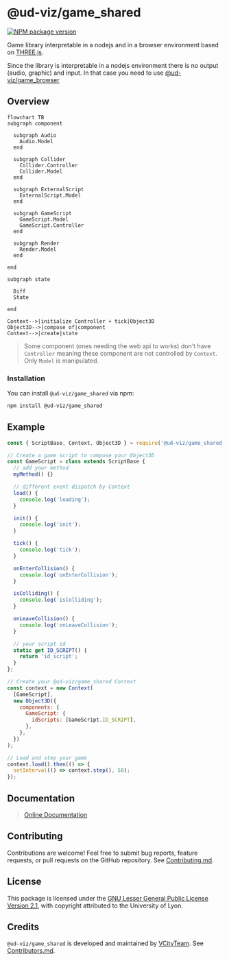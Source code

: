 # @ud-viz/game_shared

[![NPM package version](https://badgen.net/npm/v/@ud-viz/game_shared)](https://npmjs.com/package/@ud-viz/game_shared)

Game library interpretable in a nodejs and in a browser environment based on [THREE.js](https://github.com/mrdoob/three.js/releases).

Since the library is interpretable in a nodejs environment there is no output (audio, graphic) and input. In that case you need to use [@ud-viz/game_browser](https://github.com/VCityTeam/UD-Viz/blob/master/packages/game_browser/Readme.md)

## Overview

```mermaid
flowchart TB
subgraph component

  subgraph Audio
    Audio.Model
  end

  subgraph Collider
    Collider.Controller
    Collider.Model
  end

  subgraph ExternalScript
    ExternalScript.Model
  end

  subgraph GameScript
    GameScript.Model
    GameScript.Controller
  end

  subgraph Render
    Render.Model
  end

end

subgraph state

  Diff
  State

end

Context-->|initialize Controller + tick|Object3D
Object3D-->|compose of|component
Context-->|create|state
```

> Some component (ones needing the web api to works) don't have `Controller` meaning these component are not controlled by `Context`. Only `Model` is manipulated.


### Installation

You can install `@ud-viz/game_shared` via npm:

```bash
npm install @ud-viz/game_shared
```


## Example

```js
const { ScriptBase, Context, Object3D } = require('@ud-viz/game_shared');

// Create a game script to compose your Object3D
const GameScript = class extends ScriptBase {
  // add your method
  myMethod() {}

  // different event dispatch by Context
  load() {
    console.log('loading');
  }

  init() {
    console.log('init');
  }

  tick() {
    console.log('tick');
  }

  onEnterCollision() {
    console.log('onEnterCollision');
  }

  isColliding() {
    console.log('isColliding');
  }

  onLeaveCollision() {
    console.log('onLeaveCollision');
  }

  // your script id
  static get ID_SCRIPT() {
    return 'id_script';
  }
};

// Create your @ud-viz/game_shared Context
const context = new Context(
  [GameScript],
  new Object3D({
    components: {
      GameScript: {
        idScripts: [GameScript.ID_SCRIPT],
      },
    },
  })
);

// Load and step your game
context.load().then(() => {
  setInterval(() => context.step(), 50);
});
```

## Documentation

> [Online Documentation](https://vcityteam.github.io/UD-Viz/html/game_shared/)


## Contributing

Contributions are welcome! Feel free to submit bug reports, feature requests, or pull requests on the GitHub repository. See [Contributing.md](https://github.com/VCityTeam/UD-Viz/blob/master/docs/static/Contributing.md).

## License

This package is licensed under the [GNU Lesser General Public License Version 2.1](https://github.com/VCityTeam/UD-Viz/blob/master/LICENSE.md), with copyright attributed to the University of Lyon.

## Credits

`@ud-viz/game_shared` is developed and maintained by [VCityTeam](https://github.com/VCityTeam). See [Contributors.md](https://github.com/VCityTeam/UD-Viz/blob/master/docs/static/Contributors.md).